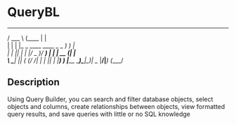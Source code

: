 # QueryBL

  _____                          ______  _       
 / ___ \                        (____  \| |      
| |   | |_   _  ____  ____ _   _ ____)  ) |      
| |   |_| | | |/ _  )/ ___) | | |  __  (| |      
 \ \____| |_| ( (/ /| |   | |_| | |__)  ) |_____ 
  \_____)\____|\____)_|    \__  |______/|_______)
                          (____/                 


## Description

Using Query Builder, you can search and filter database objects, select objects and columns, create relationships between objects, view formatted query results, and save queries with little or no SQL knowledge

